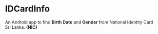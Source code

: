 # IDCardInfo
An Android app to find **Birth Date** and **Gender** from National Identity Card Sri Lanka. **(NIC)**
